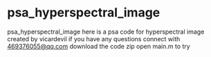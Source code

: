 # psa_hyperspectral_image
psa_hyperspectral_image 
here is a psa code for hyperspectral image created by vicardevil 
if you have any questions connect with 469376055@qq.com
download the code zip open main.m to try
